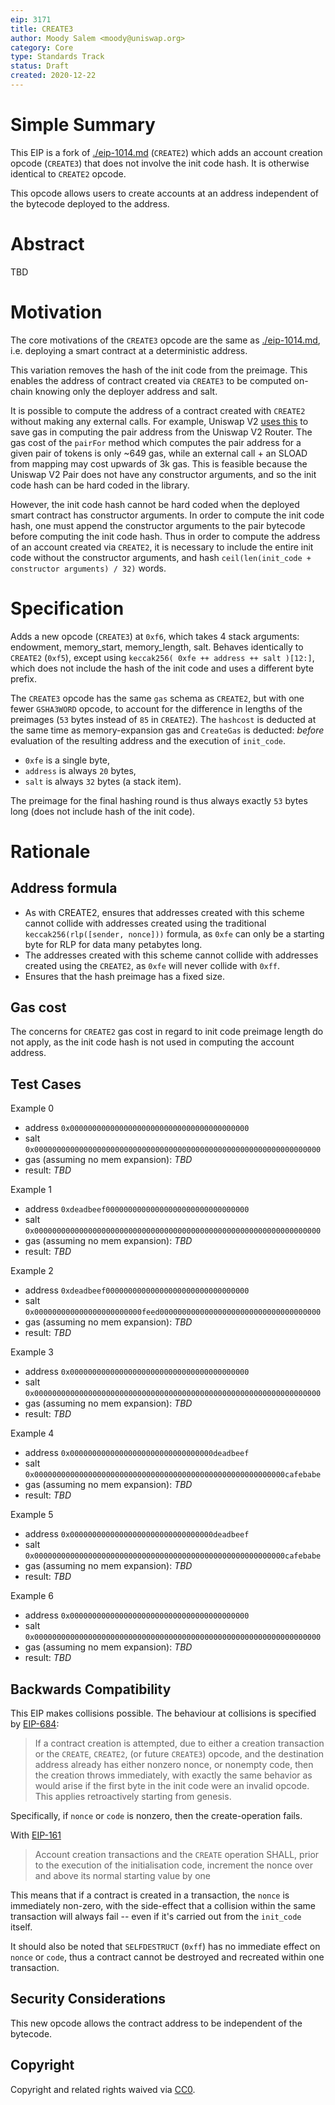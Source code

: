 ```yaml
---
eip: 3171
title: CREATE3
author: Moody Salem <moody@uniswap.org>
category: Core
type: Standards Track
status: Draft
created: 2020-12-22
---
```

# Simple Summary

This EIP is a fork of [./eip-1014.md](EIP-1014) (`CREATE2`) which adds an account creation opcode (`CREATE3`) that does
not involve the init code hash. It is otherwise identical to `CREATE2` opcode.

This opcode allows users to create accounts at an address independent of the bytecode deployed to the address.

# Abstract

TBD

# Motivation

The core motivations of the `CREATE3` opcode are the same as [./eip-1014.md](EIP-1014), i.e. deploying a smart contract at a
deterministic address.

This variation removes the hash of the init code from the preimage. This enables the address of contract created via `CREATE3`
to be computed on-chain knowing only the deployer address and salt.

It is possible to compute the address of a contract created with `CREATE2` without making any external calls. For example,
Uniswap V2 [uses this](https://github.com/Uniswap/uniswap-v2-periphery/blob/master/contracts/libraries/UniswapV2Library.sol#L18)
to save gas in computing the pair address from the Uniswap V2 Router. The gas cost of the `pairFor` method which
computes the pair address for a given pair of tokens is only ~649 gas,
while an external call + an SLOAD from mapping may cost upwards of 3k gas. This is feasible because the Uniswap V2 Pair
does not have any constructor arguments, and so the init code hash can be hard coded in the library.

However, the init code hash cannot be hard coded when the deployed smart contract has constructor arguments.
In order to compute the init code hash, one must append the constructor arguments to the pair bytecode before computing
the init code hash. Thus in order to compute the address of an account created via `CREATE2`, it is necessary to include
the entire init code without the constructor arguments, and hash `ceil(len(init_code + constructor arguments) / 32)` words.

# Specification

Adds a new opcode (`CREATE3`) at `0xf6`, which takes 4 stack arguments: endowment, memory_start, memory_length, salt. 
Behaves identically to `CREATE2` (`0xf5`), except using `keccak256( 0xfe ++ address ++ salt )[12:]`,
which does not include the hash of the init code and uses a different byte prefix.

The `CREATE3` opcode has the same `gas` schema as `CREATE2`, but with one fewer `GSHA3WORD` opcode, to account for the difference
in lengths of the preimages (`53` bytes instead of `85` in `CREATE2`).
The `hashcost` is deducted at the same time as memory-expansion gas and `CreateGas` is deducted: _before_ evaluation
of the resulting address and the execution of `init_code`.

- `0xfe` is a single byte, 
- `address` is always `20` bytes, 
- `salt` is always `32` bytes (a stack item). 

The preimage for the final hashing round is thus always exactly `53` bytes long (does not include hash of the init code).

# Rationale

## Address formula

* As with CREATE2, ensures that addresses created with this scheme cannot collide with addresses created using the traditional
  `keccak256(rlp([sender, nonce]))` formula, as `0xfe` can only be a starting byte for RLP for data many petabytes long.
* The addresses created with this scheme cannot collide with addresses created using the `CREATE2`, as `0xfe` will never collide with `0xff`.
* Ensures that the hash preimage has a fixed size.

## Gas cost

The concerns for `CREATE2` gas cost in regard to init code preimage length do not apply, as the init code hash is not used
in computing the account address.

## Test Cases

Example 0
* address `0x0000000000000000000000000000000000000000`
* salt `0x0000000000000000000000000000000000000000000000000000000000000000`
* gas (assuming no mem expansion): *TBD*
* result: *TBD*

Example 1
* address `0xdeadbeef00000000000000000000000000000000`
* salt `0x0000000000000000000000000000000000000000000000000000000000000000`
* gas (assuming no mem expansion): *TBD*
* result: *TBD*

Example 2
* address `0xdeadbeef00000000000000000000000000000000`
* salt `0x000000000000000000000000feed000000000000000000000000000000000000`
* gas (assuming no mem expansion): *TBD*
* result: *TBD*

Example 3
* address `0x0000000000000000000000000000000000000000`
* salt `0x0000000000000000000000000000000000000000000000000000000000000000`
* gas (assuming no mem expansion): *TBD*
* result: *TBD*

Example 4
* address `0x00000000000000000000000000000000deadbeef`
* salt `0x00000000000000000000000000000000000000000000000000000000cafebabe`
* gas (assuming no mem expansion): *TBD*
* result: *TBD*

Example 5
* address `0x00000000000000000000000000000000deadbeef`
* salt `0x00000000000000000000000000000000000000000000000000000000cafebabe`
* gas (assuming no mem expansion): *TBD*
* result: *TBD*

Example 6
* address `0x0000000000000000000000000000000000000000`
* salt `0x0000000000000000000000000000000000000000000000000000000000000000`
* gas (assuming no mem expansion): *TBD*
* result: *TBD*

## Backwards Compatibility

This EIP makes collisions possible. The behaviour at collisions is specified by [EIP-684](https://github.com/ethereum/EIPs/issues/684):

> If a contract creation is attempted, due to either a creation transaction or the `CREATE`, `CREATE2`, (or future `CREATE3`) opcode,
> and the destination address already has either nonzero nonce, or nonempty code, then the creation throws immediately, with exactly
> the same behavior as would arise if the first byte in the init code were an invalid opcode. This applies retroactively starting from genesis.

Specifically, if `nonce` or `code` is nonzero, then the create-operation fails.

With [EIP-161](./eip-161.md)

> Account creation transactions and the `CREATE` operation SHALL, prior to the execution of the initialisation code,
> increment the nonce over and above its normal starting value by one

This means that if a contract is created in a transaction, the `nonce` is immediately non-zero, with the side-effect
that a collision within the same transaction will always fail -- even if it's carried out from the `init_code` itself.

It should also be noted that `SELFDESTRUCT` (`0xff`) has no immediate effect on `nonce` or `code`, thus a contract cannot
be destroyed and recreated within one transaction.

## Security Considerations

This new opcode allows the contract address to be independent of the bytecode.

## Copyright

Copyright and related rights waived via [CC0](https://creativecommons.org/publicdomain/zero/1.0/).
